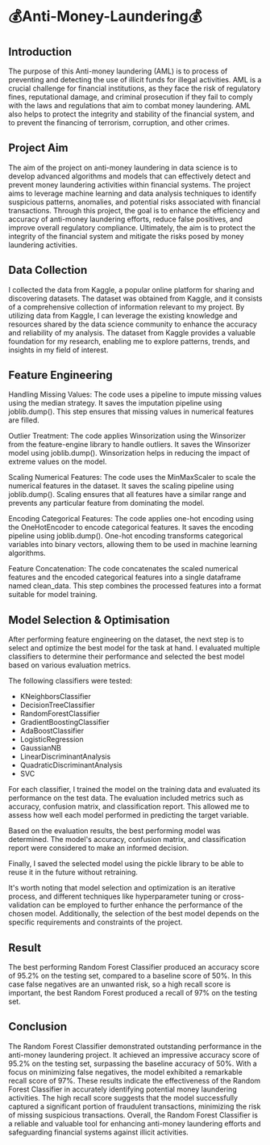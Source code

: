 # 💰Anti-Money-Laundering💰

## Introduction

The purpose of this Anti-money laundering (AML) is to process of preventing and detecting the use of illicit funds for illegal activities. AML is a crucial 
challenge for financial institutions, as they face the risk of regulatory fines, reputational damage, and criminal prosecution if they fail to comply with 
the laws and regulations that aim to combat money laundering. AML also helps to protect the integrity and stability of the financial system, and to prevent 
the financing of terrorism, corruption, and other crimes.

## Project Aim

The aim of the project on anti-money laundering in data science is to develop advanced algorithms and models that can effectively detect and prevent money laundering activities within financial systems. The project aims to leverage machine learning and data analysis techniques to identify suspicious patterns, anomalies, and potential risks associated with financial transactions. Through this project, the goal is to enhance the efficiency and accuracy of anti-money laundering efforts, reduce false positives, and improve overall regulatory compliance. Ultimately, the aim is to protect the integrity of the financial system and mitigate the risks posed by money laundering activities.

## Data Collection 

I collected the data from Kaggle, a popular online platform for sharing and discovering datasets. The dataset was obtained from Kaggle, and it consists of a comprehensive collection of information relevant to my project. By utilizing data from Kaggle, I can leverage the existing knowledge and resources shared by the data science community to enhance the accuracy and reliability of my analysis. The dataset from Kaggle provides a valuable foundation for my research, enabling me to explore patterns, trends, and insights in my field of interest.

## Feature Engineering

Handling Missing Values: The code uses a pipeline to impute missing values using the median strategy. It saves the imputation pipeline using joblib.dump(). This step ensures that missing values in numerical features are filled.

Outlier Treatment: The code applies Winsorization using the Winsorizer from the feature-engine library to handle outliers. It saves the Winsorizer model using joblib.dump(). Winsorization helps in reducing the impact of extreme values on the model.

Scaling Numerical Features: The code uses the MinMaxScaler to scale the numerical features in the dataset. It saves the scaling pipeline using joblib.dump(). Scaling ensures that all features have a similar range and prevents any particular feature from dominating the model.

Encoding Categorical Features: The code applies one-hot encoding using the OneHotEncoder to encode categorical features. It saves the encoding pipeline using joblib.dump(). One-hot encoding transforms categorical variables into binary vectors, allowing them to be used in machine learning algorithms.

Feature Concatenation: The code concatenates the scaled numerical features and the encoded categorical features into a single dataframe named clean_data. This step combines the processed features into a format suitable for model training.

## Model Selection & Optimisation

After performing feature engineering on the dataset, the next step is to select and optimize the best model for the task at hand. I evaluated multiple classifiers to determine their performance and selected the best model based on various evaluation metrics.

The following classifiers were tested:

- KNeighborsClassifier
- DecisionTreeClassifier
- RandomForestClassifier
- GradientBoostingClassifier
- AdaBoostClassifier
- LogisticRegression
- GaussianNB
- LinearDiscriminantAnalysis
- QuadraticDiscriminantAnalysis
- SVC

For each classifier, I trained the model on the training data and evaluated its performance on the test data. The evaluation included metrics such as accuracy, confusion matrix, and classification report. This allowed me to assess how well each model performed in predicting the target variable.

Based on the evaluation results, the best performing model was determined. The model's accuracy, confusion matrix, and classification report were considered to make an informed decision.

Finally, I saved the selected model using the pickle library to be able to reuse it in the future without retraining.

It's worth noting that model selection and optimization is an iterative process, and different techniques like hyperparameter tuning or cross-validation can be employed to further enhance the performance of the chosen model. Additionally, the selection of the best model depends on the specific requirements and constraints of the project.

## Result

The best performing Random Forest Classifier produced an accuracy score of 95.2% on the testing set, compared to a baseline score of 50%. In this case false negatives are an unwanted risk, so a high recall score is important, the best Random Forest produced a recall of 97% on the testing set.

## Conclusion

The Random Forest Classifier demonstrated outstanding performance in the anti-money laundering project. It achieved an impressive accuracy score of 95.2% on the testing set, surpassing the baseline accuracy of 50%. With a focus on minimizing false negatives, the model exhibited a remarkable recall score of 97%. These results indicate the effectiveness of the Random Forest Classifier in accurately identifying potential money laundering activities. The high recall score suggests that the model successfully captured a significant portion of fraudulent transactions, minimizing the risk of missing suspicious transactions. Overall, the Random Forest Classifier is a reliable and valuable tool for enhancing anti-money laundering efforts and safeguarding financial systems against illicit activities.
